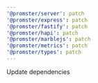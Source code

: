 ```yaml
---
'@promster/server': patch
'@promster/express': patch
'@promster/fastify': patch
'@promster/hapi': patch
'@promster/marblejs': patch
'@promster/metrics': patch
'@promster/types': patch
---
```


Update dependencies
